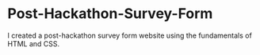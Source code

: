 # Post-Hackathon-Survey-Form
I created a post-hackathon survey form website using the fundamentals of HTML and CSS.
